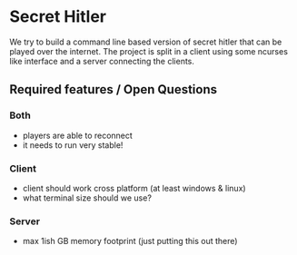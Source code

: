 # Secret Hitler

We try to build a command line based version of secret hitler that can be played over the internet. The project is split in a client using some ncurses like interface and a server connecting the clients.

## Required features / Open Questions

### Both
- players are able to reconnect
- it needs to run very stable!

### Client
- client should work cross platform (at least windows & linux)
- what terminal size should we use? 

### Server
- max 1ish GB memory footprint (just putting this out there)

